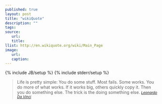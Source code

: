```yaml
---
published: true
layout: post
title: "wikiQuote"
description: ""
tags:
source:
   url:
   title:
llist: http://en.wikiquote.org/wiki/Main_Page
image:
   url:
   caption:
---
```

{% include JB/setup %}
{% include stderr/setup %}

>Life is pretty simple: You do some stuff. Most fails. Some works. You do more of what works. If it works big, others quickly copy it. Then you do something else. The trick is the doing something else.
><small><cite>[Leonardo Da Vinci][1]</cite></small>

[1]: http://www.brainyquote.com/quotes/quotes/l/leonardoda120925.html